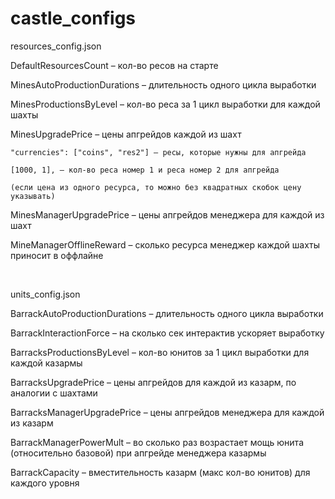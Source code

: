 # castle_configs


resources_config.json

DefaultResourcesCount – кол-во ресов на старте

MinesAutoProductionDurations – длительность одного цикла выработки

MinesProductionsByLevel – кол-во реса за 1 цикл выработки для каждой шахты

MinesUpgradePrice – цены апгрейдов каждой из шахт

	"currencies": ["coins", "res2"] – ресы, которые нужны для апгрейда
	
	[1000, 1], – кол-во реса номер 1 и реса номер 2 для апгрейда
	
	(если цена из одного ресурса, то можно без квадратных скобок цену указывать)
	
MinesManagerUpgradePrice – цены апгрейдов менеджера для каждой из шахт

MineManagerOfflineReward – сколько ресурса менеджер каждой шахты приносит в оффлайне

<br>

units_config.json

BarrackAutoProductionDurations – длительность одного цикла выработки

BarrackInteractionForce – на сколько сек интерактив ускоряет выработку

BarracksProductionsByLevel – кол-во юнитов за 1 цикл выработки для каждой казармы

BarracksUpgradePrice – цены апгрейдов для каждой из казарм, по аналогии с шахтами

BarracksManagerUpgradePrice – цены апгрейдов менеджера для каждой из казарм

BarrackManagerPowerMult – во сколько раз возрастает мощь юнита (относительно базовой) при апгрейде менеджера казармы

BarrackCapacity – вместительность казарм (макс кол-во юнитов) для каждого уровня
